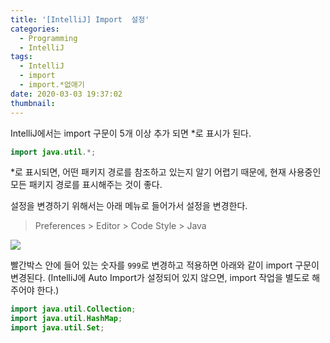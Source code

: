 ```yaml
---
title: '[IntelliJ] Import  설정'
categories:
  - Programming
  - IntelliJ
tags:
  - IntelliJ
  - import
  - import.*없애기
date: 2020-03-03 19:37:02
thumbnail:
---
```

IntelliJ에서는 import 구문이 5개 이상 추가 되면 *로 표시가 된다.
```Java
import java.util.*;
```
*로 표시되면, 어떤 패키지 경로를 참조하고 있는지 알기 어렵기 때문에, 현재 사용중인 모든 패키지 경로를 표시해주는 것이 좋다.

설정을 변경하기 위해서는 아래 메뉴로 들어가서 설정을 변경한다.
> Preferences > Editor > Code Style > Java  

![](import.png)

빨간박스 안에 들어 있는 숫자를 <code>999</code>로 변경하고 적용하면 아래와 같이 import 구문이 변경된다. (IntelliJ에 Auto Import가 설정되어 있지 않으면, import 작업을 별도로 해주어야 한다.)

```java
import java.util.Collection;
import java.util.HashMap;
import java.util.Set;
```
